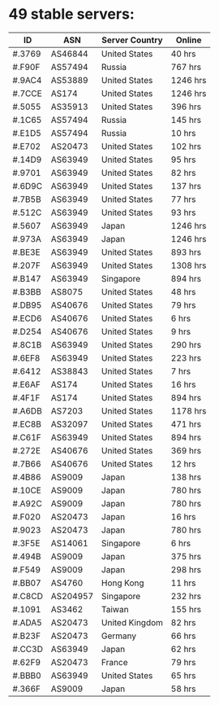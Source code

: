 # 49 stable servers:

| ID | ASN | Server Country | Online |
| ------ | ------ | ------ | ------ |
| #.3769 | AS46844 | United States | 40 hrs |
| #.F90F | AS57494 | Russia | 767 hrs |
| #.9AC4 | AS53889 | United States | 1246 hrs |
| #.7CCE | AS174 | United States | 1246 hrs |
| #.5055 | AS35913 | United States | 396 hrs |
| #.1C65 | AS57494 | Russia | 145 hrs |
| #.E1D5 | AS57494 | Russia | 10 hrs |
| #.E702 | AS20473 | United States | 102 hrs |
| #.14D9 | AS63949 | United States | 95 hrs |
| #.9701 | AS63949 | United States | 82 hrs |
| #.6D9C | AS63949 | United States | 137 hrs |
| #.7B5B | AS63949 | United States | 77 hrs |
| #.512C | AS63949 | United States | 93 hrs |
| #.5607 | AS63949 | Japan | 1246 hrs |
| #.973A | AS63949 | Japan | 1246 hrs |
| #.BE3E | AS63949 | United States | 893 hrs |
| #.207F | AS63949 | United States | 1308 hrs |
| #.B147 | AS63949 | Singapore | 894 hrs |
| #.B3BB | AS8075 | United States | 48 hrs |
| #.DB95 | AS40676 | United States | 79 hrs |
| #.ECD6 | AS40676 | United States | 6 hrs |
| #.D254 | AS40676 | United States | 9 hrs |
| #.8C1B | AS63949 | United States | 290 hrs |
| #.6EF8 | AS63949 | United States | 223 hrs |
| #.6412 | AS38843 | United States | 7 hrs |
| #.E6AF | AS174 | United States | 16 hrs |
| #.4F1F | AS174 | United States | 894 hrs |
| #.A6DB | AS7203 | United States | 1178 hrs |
| #.EC8B | AS32097 | United States | 471 hrs |
| #.C61F | AS63949 | United States | 894 hrs |
| #.272E | AS40676 | United States | 369 hrs |
| #.7B66 | AS40676 | United States | 12 hrs |
| #.4B86 | AS9009 | Japan | 138 hrs |
| #.10CE | AS9009 | Japan | 780 hrs |
| #.A92C | AS9009 | Japan | 780 hrs |
| #.F020 | AS20473 | Japan | 16 hrs |
| #.9023 | AS20473 | Japan | 780 hrs |
| #.3F5E | AS14061 | Singapore | 6 hrs |
| #.494B | AS9009 | Japan | 375 hrs |
| #.F549 | AS9009 | Japan | 298 hrs |
| #.BB07 | AS4760 | Hong Kong | 11 hrs |
| #.C8CD | AS204957 | Singapore | 232 hrs |
| #.1091 | AS3462 | Taiwan | 155 hrs |
| #.ADA5 | AS20473 | United Kingdom | 82 hrs |
| #.B23F | AS20473 | Germany | 66 hrs |
| #.CC3D | AS63949 | Japan | 62 hrs |
| #.62F9 | AS20473 | France | 79 hrs |
| #.BBB0 | AS63949 | United States | 65 hrs |
| #.366F | AS9009 | Japan | 58 hrs |


